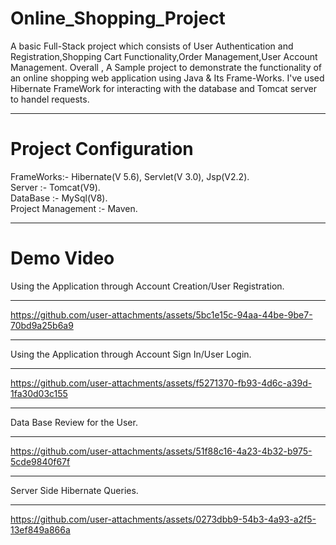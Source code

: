 # Online_Shopping_Project
A basic Full-Stack project which consists of User Authentication and Registration,Shopping Cart Functionality,Order Management,User Account Management.
Overall , A Sample project to demonstrate the functionality of an online shopping web application using Java & Its Frame-Works.
I've used Hibernate FrameWork for interacting with the database and Tomcat server to handel requests.
________________________________________________
# Project Configuration
FrameWorks:- Hibernate(V 5.6), Servlet(V 3.0), Jsp(V2.2).        
Server :- Tomcat(V9).          
DataBase :- MySql(V8).            
Project Management :- Maven.
__________________________________________________
# Demo Video
Using the Application through Account Creation/User Registration.
_________________________________________________
https://github.com/user-attachments/assets/5bc1e15c-94aa-44be-9be7-70bd9a25b6a9
__________________________________________________
Using the Application through Account Sign In/User Login.
_________________________________________________
https://github.com/user-attachments/assets/f5271370-fb93-4d6c-a39d-1fa30d03c155
_________________________________________________
Data Base Review for the User.
________________________________________________
https://github.com/user-attachments/assets/51f88c16-4a23-4b32-b975-5cde9840f67f
_________________________________________________
Server Side Hibernate Queries.
________________________________________________
https://github.com/user-attachments/assets/0273dbb9-54b3-4a93-a2f5-13ef849a866a
